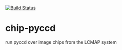 [![Build Status](https://travis-ci.org/klsmith-usgs/chip-pyccd.svg?branch=master)](https://travis-ci.org/klsmith-usgs/chip-pyccd)

# chip-pyccd
run pyccd over image chips from the LCMAP system
